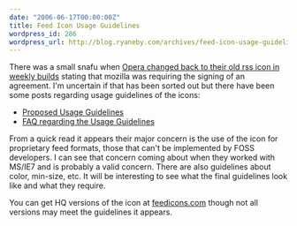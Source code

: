 ```yaml
---
date: "2006-06-17T00:00:00Z"
title: Feed Icon Usage Guidelines
wordpress_id: 286
wordpress_url: http://blog.ryaneby.com/archives/feed-icon-usage-guidelines/
---
```

There was a small snafu when <a href="http://my.opera.com/desktopteam/blog/show.dml/295296">Opera changed back to their old rss icon in weekly builds</a> stating that mozilla was requiring the signing of an agreement. I'm uncertain if that has been sorted out but there have been some posts regarding usage guidelines of the icons:

<ul>
<li><a href="http://www.hecker.org/mozilla/feed-icon-guidelines">Proposed Usage Guidelines</a></li>
<li><a href="http://www.hecker.org/mozilla/feed-icon-faq">FAQ regarding the Usage Guidelines</a></li>
</ul>

From a quick read it appears their major concern is the use of the icon for proprietary feed formats, those that can't be implemented by FOSS developers. I can see that concern coming about when they worked with MS/IE7 and is probably a valid concern. There are also guidelines about color, min-size, etc. It will be interesting to see what the final guidelines look like and what they require.

You can get HQ versions of the icon at <a href="http://feedicons.com/">feedicons.com</a> though not all versions may meet the guidelines it appears.
